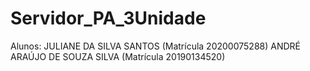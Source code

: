 # Servidor_PA_3Unidade
Alunos: JULIANE DA SILVA SANTOS (Matrícula 20200075288)
        ANDRÉ ARAÚJO DE SOUZA SILVA (Matrícula 20190134520)
